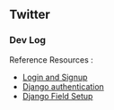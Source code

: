 ## Twitter

### Dev Log 

Reference Resources : 

- [Login and Signup](https://www.ordinarycoders.com/blog/article/django-user-register-login-logout)
- [Django authentication](https://docs.djangoproject.com/en/3.1/topics/auth/customizing/)
- [Django Field Setup](https://docs.djangoproject.com/en/3.1/ref/models/fields/)